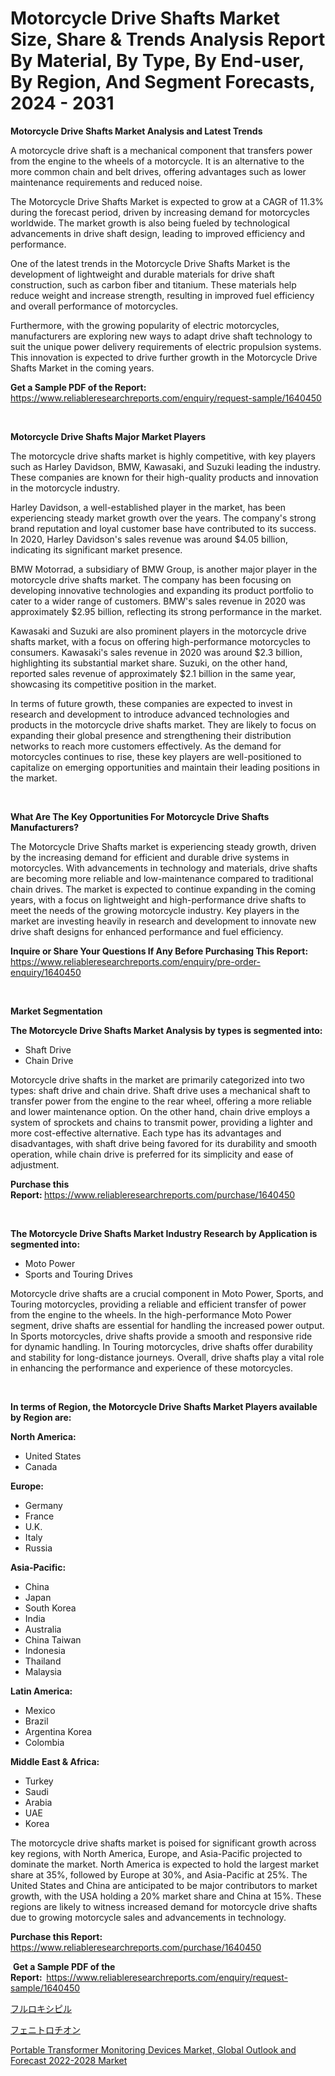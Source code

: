 <p><h1>Motorcycle Drive Shafts Market Size, Share & Trends Analysis Report By Material, By Type, By End-user, By Region, And Segment Forecasts, 2024 - 2031</h1></p><p><strong>Motorcycle Drive Shafts Market Analysis and Latest Trends</strong></p>
<p><p>A motorcycle drive shaft is a mechanical component that transfers power from the engine to the wheels of a motorcycle. It is an alternative to the more common chain and belt drives, offering advantages such as lower maintenance requirements and reduced noise.</p><p>The Motorcycle Drive Shafts Market is expected to grow at a CAGR of 11.3% during the forecast period, driven by increasing demand for motorcycles worldwide. The market growth is also being fueled by technological advancements in drive shaft design, leading to improved efficiency and performance.</p><p>One of the latest trends in the Motorcycle Drive Shafts Market is the development of lightweight and durable materials for drive shaft construction, such as carbon fiber and titanium. These materials help reduce weight and increase strength, resulting in improved fuel efficiency and overall performance of motorcycles.</p><p>Furthermore, with the growing popularity of electric motorcycles, manufacturers are exploring new ways to adapt drive shaft technology to suit the unique power delivery requirements of electric propulsion systems. This innovation is expected to drive further growth in the Motorcycle Drive Shafts Market in the coming years.</p></p>
<p><strong>Get a Sample PDF of the Report:&nbsp;</strong> <a href="https://www.reliableresearchreports.com/enquiry/request-sample/1640450">https://www.reliableresearchreports.com/enquiry/request-sample/1640450</a></p>
<p>&nbsp;</p>
<p><strong>Motorcycle Drive Shafts Major Market Players</strong></p>
<p><p>The motorcycle drive shafts market is highly competitive, with key players such as Harley Davidson, BMW, Kawasaki, and Suzuki leading the industry. These companies are known for their high-quality products and innovation in the motorcycle industry.</p><p>Harley Davidson, a well-established player in the market, has been experiencing steady market growth over the years. The company's strong brand reputation and loyal customer base have contributed to its success. In 2020, Harley Davidson's sales revenue was around $4.05 billion, indicating its significant market presence.</p><p>BMW Motorrad, a subsidiary of BMW Group, is another major player in the motorcycle drive shafts market. The company has been focusing on developing innovative technologies and expanding its product portfolio to cater to a wider range of customers. BMW's sales revenue in 2020 was approximately $2.95 billion, reflecting its strong performance in the market.</p><p>Kawasaki and Suzuki are also prominent players in the motorcycle drive shafts market, with a focus on offering high-performance motorcycles to consumers. Kawasaki's sales revenue in 2020 was around $2.3 billion, highlighting its substantial market share. Suzuki, on the other hand, reported sales revenue of approximately $2.1 billion in the same year, showcasing its competitive position in the market.</p><p>In terms of future growth, these companies are expected to invest in research and development to introduce advanced technologies and products in the motorcycle drive shafts market. They are likely to focus on expanding their global presence and strengthening their distribution networks to reach more customers effectively. As the demand for motorcycles continues to rise, these key players are well-positioned to capitalize on emerging opportunities and maintain their leading positions in the market.</p></p>
<p>&nbsp;</p>
<p><strong>What Are The Key Opportunities For Motorcycle Drive Shafts Manufacturers?</strong></p>
<p><p>The Motorcycle Drive Shafts market is experiencing steady growth, driven by the increasing demand for efficient and durable drive systems in motorcycles. With advancements in technology and materials, drive shafts are becoming more reliable and low-maintenance compared to traditional chain drives. The market is expected to continue expanding in the coming years, with a focus on lightweight and high-performance drive shafts to meet the needs of the growing motorcycle industry. Key players in the market are investing heavily in research and development to innovate new drive shaft designs for enhanced performance and fuel efficiency.</p></p>
<p><strong>Inquire or Share Your Questions If Any Before Purchasing This Report:</strong> <a href="https://www.reliableresearchreports.com/enquiry/pre-order-enquiry/1640450">https://www.reliableresearchreports.com/enquiry/pre-order-enquiry/1640450</a></p>
<p>&nbsp;</p>
<p><strong>Market Segmentation</strong></p>
<p><strong>The Motorcycle Drive Shafts Market Analysis by types is segmented into:</strong></p>
<p><ul><li>Shaft Drive</li><li>Chain Drive</li></ul></p>
<p><p>Motorcycle drive shafts in the market are primarily categorized into two types: shaft drive and chain drive. Shaft drive uses a mechanical shaft to transfer power from the engine to the rear wheel, offering a more reliable and lower maintenance option. On the other hand, chain drive employs a system of sprockets and chains to transmit power, providing a lighter and more cost-effective alternative. Each type has its advantages and disadvantages, with shaft drive being favored for its durability and smooth operation, while chain drive is preferred for its simplicity and ease of adjustment.</p></p>
<p><strong>Purchase this Report:&nbsp;</strong><a href="https://www.reliableresearchreports.com/purchase/1640450">https://www.reliableresearchreports.com/purchase/1640450</a></p>
<p>&nbsp;</p>
<p><strong>The Motorcycle Drive Shafts Market Industry Research by Application is segmented into:</strong></p>
<p><ul><li>Moto Power</li><li>Sports and Touring Drives</li></ul></p>
<p><p>Motorcycle drive shafts are a crucial component in Moto Power, Sports, and Touring motorcycles, providing a reliable and efficient transfer of power from the engine to the wheels. In the high-performance Moto Power segment, drive shafts are essential for handling the increased power output. In Sports motorcycles, drive shafts provide a smooth and responsive ride for dynamic handling. In Touring motorcycles, drive shafts offer durability and stability for long-distance journeys. Overall, drive shafts play a vital role in enhancing the performance and experience of these motorcycles.</p></p>
<p>&nbsp;</p>
<p><strong>In terms of Region, the Motorcycle Drive Shafts Market Players available by Region are:</strong></p>
<p>
    <p> <strong> North America: </strong>
        <ul>
            <li>United States</li>
            <li>Canada</li>
        </ul>
        </p> 
    <p> <strong> Europe: </strong>
        <ul>
            <li>Germany</li>
            <li>France</li>
            <li>U.K.</li>
            <li>Italy</li>
            <li>Russia</li>
        </ul>
        </p> 
    <p> <strong> Asia-Pacific: </strong>
        <ul>
            <li>China</li>
            <li>Japan</li>
            <li>South Korea</li>
            <li>India</li>
            <li>Australia</li>
            <li>China Taiwan</li>
            <li>Indonesia</li>
            <li>Thailand</li>
            <li>Malaysia</li>
        </ul>
        </p> 
    <p> <strong> Latin America: </strong>
        <ul>
            <li>Mexico</li>
            <li>Brazil</li>
            <li>Argentina Korea</li>
            <li>Colombia</li>
        </ul>
        </p> 
    <p> <strong> Middle East & Africa: </strong>
        <ul>
            <li>Turkey</li>
            <li>Saudi</li>
            <li>Arabia</li>
            <li>UAE</li>
            <li>Korea</li>
        </ul>
    </p>
    </p>
<p><p>The motorcycle drive shafts market is poised for significant growth across key regions, with North America, Europe, and Asia-Pacific projected to dominate the market. North America is expected to hold the largest market share at 35%, followed by Europe at 30%, and Asia-Pacific at 25%. The United States and China are anticipated to be major contributors to market growth, with the USA holding a 20% market share and China at 15%. These regions are likely to witness increased demand for motorcycle drive shafts due to growing motorcycle sales and advancements in technology.</p></p>
<p><strong>Purchase this Report: </strong><a href="https://www.reliableresearchreports.com/purchase/1640450">https://www.reliableresearchreports.com/purchase/1640450</a></p>
<p>&nbsp;<strong>Get a Sample PDF of the Report:&nbsp;&nbsp;</strong><a href="https://www.reliableresearchreports.com/enquiry/request-sample/1640450">https://www.reliableresearchreports.com/enquiry/request-sample/1640450</a></p>
<p><strong></strong></p>
<p><p><a href="https://medium.com/@yaren_68-91/%E3%83%95%E3%83%AB%E3%82%AA%E3%82%AD%E3%82%B7%E3%83%94%E3%83%AB%E5%B8%82%E5%A0%B4%E8%A6%8F%E6%A8%A1%E3%81%A8%E5%B8%82%E5%A0%B4%E5%8B%95%E5%90%91-%E5%AE%8C%E5%85%A8%E3%81%AA%E7%94%A3%E6%A5%AD%E6%A6%82%E8%A6%81-2024%E5%B9%B4%E3%81%8B%E3%82%892031%E5%B9%B4%E3%81%BE%E3%81%A7-3d74dd323bfd">フルロキシピル</a></p><p><a href="https://medium.com/@yaren_68-91/fenitrothion%E5%B8%82%E5%A0%B4%E6%B4%9E%E5%AF%9F-%E5%B8%82%E5%A0%B4%E3%83%88%E3%83%AC%E3%83%B3%E3%83%89-%E6%88%90%E9%95%B7-2024%E5%B9%B4%E3%81%8B%E3%82%892031%E5%B9%B4%E3%81%BE%E3%81%A7%E3%81%AE%E4%BA%88%E6%B8%AC-5c64802fd258">フェニトロチオン</a></p><p><a href="https://view.publitas.com/reportprime-1/portable-transformer-monitoring-devices-market-global-outlook-and-forecast-2022-2028-market-size-2023-2030-global-industrial-analysis-key-geographical-regions-market-share-top-key-players-product-types-and-forecast-research-report/">Portable Transformer Monitoring Devices Market, Global Outlook and Forecast 2022-2028 Market</a></p></p>